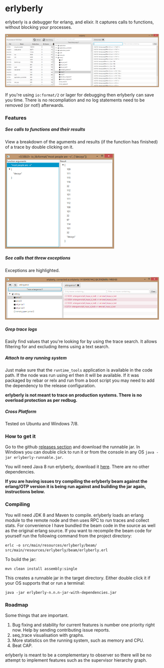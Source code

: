 
# erlyberly

erlyberly is a debugger for erlang, and elixir. It captures calls to functions, without blocking your processes.

![you cannot see the beautiful screen shot](doc/erlyberly.png)

If you're using `io:format/2` or lager for debugging then erlyberly can save you time.  There is no recompliation and no log statements need to be removed (or not!) afterwards.

### Features

##### See calls to functions and their results

View a breakdown of the aguments and results (if the function has finished) of a trace by double clicking on it.

![you cannot see the beautiful screen shot](doc/termview.png)

##### See calls that threw exceptions

Exceptions are highlighted.

![you cannot see the beautiful screen shot](doc/exceptions.png)

##### Grep trace logs

Easily find values that you're looking for by using the trace search.  It allows filtering for and excluding items using a text search.

##### Attach to any running system

Just make sure that the `runtime_tools` application is available in the code path.  If the node was run using erl then it will be available.  If it was packaged by rebar or relx and run from a boot script you may need to add the dependency to the release configuration.

**erlyberly is not meant to trace on production systems.  There is no overload protection as per redbug.**

##### Cross Platform

Tested on Ubuntu and Windows 7/8.

### How to get it

Go to the github [releases section](https://github.com/andytill/erlyberly/releases) and download the runnable jar.  In Windows you can double click to run it or from the console in any OS `java -jar erlyberly-runnable.jar`.

You will need Java 8 run erlyberly, download it [here](http://www.oracle.com/technetwork/java/javase/downloads/jdk8-downloads-2133151.html).  There are no other dependencies.

**If you are having issues try compiling the erlyberly beam against the erlang/OTP version it is being run against and building the jar again, instructions below.**

### Compiling

You will need JDK 8 and Maven to compile.  erlyberly loads an erlang module to the remote node and then uses RPC to run traces and collect stats.  For convenience I have bundled the beam code in the source as well as the original erlang source.  If you want to recompile the beam code for yourself run the following command from the project directory:

    erlc -o src/main/resources/erlyberly/beam/ src/main/resources/erlyberly/beam/erlyberly.erl

To build the jar:

    mvn clean install assembly:single

This creates a runnable jar in the target directory.  Either double click it if your OS supports that or run a terminal:

    java -jar erlyberly-n.n.n-jar-with-dependencies.jar

### Roadmap

Some things that are important.

1. Bug fixing and stability for current features is number one priority right now.  Help by sending contributing issue reports.
2. seq_trace visualisation with graphs.
3. More statistics on the running system, such as memory and CPU.
4. Beat CAP.

erlyberly is meant to be a complementary to observer so there will be no attempt to implement features such as the supervisor hierarchy graph.